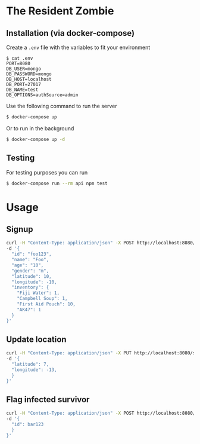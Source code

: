 # The Resident Zombie

## Installation (via docker-compose)

Create a `.env` file with the variables to fit your environment

```console
$ cat .env
PORT=8080
DB_USER=mongo
DB_PASSWORD=mongo
DB_HOST=localhost
DB_PORT=27017
DB_NAME=test
DB_OPTIONS=authSource=admin
```

Use the following command to run the server

```sh
$ docker-compose up
```

Or to run in the background

```sh
$ docker-compose up -d
```

## Testing

For testing purposes you can run

```sh
$ docker-compose run --rm api npm test
```


# Usage


## Signup

```sh
curl -H "Content-Type: application/json" -X POST http://localhost:8080/survivors \
-d '{
  "id": "foo123",
  "name": "Foo",
  "age": "10",
  "gender": "m",
  "latitude": 10,
  "longitude": -10,
  "inventory": {
    "Fiji Water": 1,
    "Campbell Soup": 1,
    "First Aid Pouch": 10,
    "AK47": 1
  }
}'
```

## Update location

```sh
curl -H "Content-Type: application/json" -X PUT http://localhost:8080/survivors/foo123/location \
-d '{
  "latitude": 7,
  "longitude": -13,
  }
}'
```

## Flag infected survivor

```sh
curl -H "Content-Type: application/json" -X POST http://localhost:8080/survivors/foo123/infected \
-d '{
  "id": bar123
  }
}'
```
